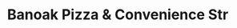 ---
title: "Banoak Pizza & Convenience Str"
url: /vale/banoak-pizza-and-convenience-str/
shop: convenience
---